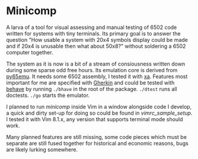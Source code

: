 # Minicomp

A larva of a tool for visual assessing and manual testing of 6502 code written
for systems with tiny terminals. Its primary goal is to answer the question
"How usable a system with 20x4 symbols display could be made and if 20x4 is
unusable then what about 50x8?" without soldering a 6502 computer together.

The system as it is now is a bit of a stream of consiousness written down
during some sparse odd free hours. Its emulation core is derived from
[py65emu](https://github.com/docmarionum1/py65emu).  It needs some 6502
assembly, I tested it with [xa](https://github.com/docmarionum1/py65emu).
Features most important for me are specified with
[Gherkin](https://cucumber.io/docs/gherkin/) and could be tested with
[behave](https://behave.readthedocs.io/en/latest/) by running ```./bhave``` in
the root of the package. ```./dtest``` runs all doctests. ```./go``` starts
the emulator.
 
I planned to run _minicomp_ inside Vim in a window alongside code I develop, a
quick and dirty set-up for doing so could be found in *vimrc_sample_setup*. I
tested it with Vim 8.1.x, any version that supports terminal mode should work.

Many planned features are still missing, some code pieces which must be
separate are still fused together for historical and economic reasons, bugs are
likely lurking somewhere.
